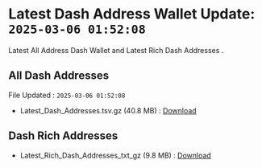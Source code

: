 # Latest Dash Address Wallet Update: `2025-03-06 01:52:08`

Latest All Address Dash Wallet and Latest Rich Dash Addresses .

## All Dash Addresses

File Updated : `2025-03-06 01:52:08`

- Latest_Dash_Addresses.tsv.gz (40.8 MB) : [Download](https://github.com/Pymmdrza/Rich-Address-Wallet/releases/tag/Dash)

## Dash Rich Addresses

- Latest_Rich_Dash_Addresses_txt_gz (9.8 MB) : [Download](https://github.com/Pymmdrza/Rich-Address-Wallet/releases/tag/Dash)
